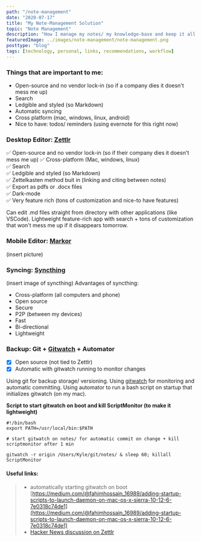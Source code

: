 ```yaml
---
path: "/note-management"
date: "2020-07-17"
title: "My Note-Management Solution"
topic: "Note Management"
description: "How I manage my notes/ my knowledge-base and keep it all synced, backed-up and (mostly) open-source!"
featuredImage: ../images/note-management/note-management.png
posttype: "blog"
tags: [technology, personal, links, recommendations, workflow]
---
```


### Things that are important to me:
- Open-source and no vendor lock-in (so if a company dies it doesn't mess me up)
- Search
- Ledgible and styled (so Markdown)
- Automatic syncing
- Cross platform (mac, windows, linux, android)
- Nice to have: todos/ reminders (using evernote for this right now)

### Desktop Editor:  [Zettlr](https://www.zettlr.com/)
✅ Open-source and no vendor lock-in (so if their company dies it doesn't mess me up)
✅ Cross-platform (Mac, windows, linux)  
✅ Search  
✅ Ledgible and styled (so Markdown)  
✅ Zettelkasten method buit in (linking and citing between notes)  
✅ Export as pdfs or .docx files  
✅ Dark-mode  
✅ Very feature rich (tons of customization and nice-to have features)  

Can edit .md files straight from directory with other applications (like VSCode). Lightweight feature-rich app with search + tons of customization that won't mess me up if it disappears tomorrow.

### Mobile Editor: [Markor](https://gsantner.net/project/markor.html)
(insert picture)

### Syncing: [Syncthing](https://syncthing.net/)
(insert image of syncthing)
Advantages of syncthing:
- Cross-platform (all computers and phone)
- Open source
- Secure
- P2P (between my devices)
- Fast
- Bi-directional
- Lightweight

### Backup: Git + [Gitwatch](https://github.com/gitwatch/gitwatch) + Automator
- [x] Open source (not tied to Zettlr)
- [x] Automatic with gitwatch running to monitor changes

Using git for backup storage/ versioning. Using [gitwatch](https://github.com/gitwatch/gitwatch) for monitoring and automatic committing.  Using automator to run a bash script on startup that initializes gitwatch (on my mac).

**Script to start gitwatch on boot and kill ScriptMonitor (to make it lightweight)**
```
#!/bin/bash
export PATH=/usr/local/bin:$PATH

# start gitwatch on notes/ for automatic commit on change + kill scriptmonitor after 1 min

gitwatch -r origin /Users/Kyle/git/notes/ & sleep 60; killall ScriptMonitor

```


#### Useful links:
> -  automatically starting gitwatch on boot [https://medium.com/@fahimhossain_16989/adding-startup-scripts-to-launch-daemon-on-mac-os-x-sierra-10-12-6-7e0318c74de1](https://medium.com/@fahimhossain_16989/adding-startup-scripts-to-launch-daemon-on-mac-os-x-sierra-10-12-6-7e0318c74de1)
>- [Hacker News discussion on Zettlr](https://news.ycombinator.com/item?id=23723775)



